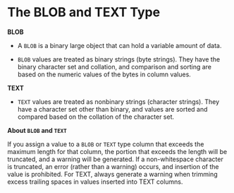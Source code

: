 # The BLOB and TEXT Type

**BLOB**

- A `BLOB` is a binary large object that can hold a variable amount of data.

- `BLOB` values are treated as binary strings (byte strings). They have the binary character set and collation, and comparison and sorting are based on the numeric values of the bytes in column values.

**TEXT**

- `TEXT` values are treated as nonbinary strings (character strings). They have a character set other than binary, and values are sorted and compared based on the collation of the character set.

**About `BLOB` and `TEXT`**

If you assign a value to a `BLOB` or `TEXT` type column that exceeds the maximum length for that column, the portion that exceeds the length will be truncated, and a warning will be generated. If a non-whitespace character is truncated, an error (rather than a warning) occurs, and insertion of the value is prohibited. For TEXT, always generate a warning when trimming excess trailing spaces in values ​​inserted into TEXT columns.
